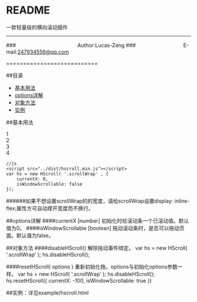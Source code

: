 README
===========================
一款轻量级的横向滚动插件
****
###　　　　　　　　　　　　Author:Lucas-Zeng
###　　　　　　　　　 E-mail:247934556@qq.com

===========================

##<a name="index"/>目录
* [基本用法](#basic)
* [options详解](#options)
* [对象方法](#methods)
* [实例](#eg)


    
##<a name="basic"/>基本用法
	<div class="wrap">
		<div class="scrollWrap">
			<div class="item" style="border-bottom-color:red;">1</div>
			<div class="item" style="border-bottom-color:green;">2</div>
			<div class="item" style="border-bottom-color:yellow;">3</div>
			<div class="item" style="border-bottom-color:blue;">4</div>
		</div>
	</div>

	//js
	<script src="../dist/hscroll.min.js"></script>
    var hs = new HScroll( '.scrollWrap' , {
		currentX: 0,
		isWindowScrollable: false
    });
    
######如果不想设置scrollWrap的的宽度，请给scrollWrap设置display: inline-flex;属性方可自动撑开宽度而不换行。


##<a name="options"/>options详解
####currentX [number] 初始化时给滚动条一个已滚动值。默认值为0。
####isWindowScrollable [boolean] 拖动滚动条时，是否可以拖动页面。默认值为false。 

##<a name="methods"/>对象方法
####disableHScroll() 解除拖动事件绑定。
	var hs = new HScroll( '.scrollWrap' );
	hs.disableHScroll();

####resetHScroll( options ) 重新初始化拖。options与初始化options参数一样。
	var hs = new HScroll( '.scrollWrap' );
	hs.disableHScroll();
	hs.resetHScroll({
		currentX: -100,
		isWindowScrollable: true
	})
    
##<a name="eg"/>实例：详见example/hscroll.html